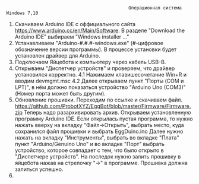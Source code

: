                                                   Операционная система Windows 7,10
1) Скачиваем Arduino IDE с оффициального сайта https://www.arduino.cc/en/Main/Software. 
    В разделе "Download the Arduino IDE" выбираем "Windows installer ..."
2) Устанавливаем "Arduino-#.#.#-windows.exe" (#-цифровое обозначение версии программы).
    В процессе установки будет установлен драйвер для Arduino.
3) Подключаем Яйцебота к компьютеру через кабель USB-B.
4) Открываем "Диспетчер устройств" и проверяем, что драйвер установился корректно.
    4.1 Нажимаем клавишесочетание Win+R и вводим devmgmt.msc
    4.2 Далее открываем пункт "Порты (COM и LPT)", в нём должно показаться устройство "Arduino Uno (COM3)" (Номер порта может быть другим).
5) Обновление прошивки.
   Переходим по ссылке и скачиваем файл. https://github.com/ProbotXYZ/EggBot/blob/master/Firmware/Firmware.zip
   Теперь надо разархивировать архив.
   Открываем установленную программу Arduino IDE.
   Если открылась пустая программа, то нужно нажать вверху на вкладку "Файл->Открыть", выбрать место, куда сохранился файл прошивки и выбрать EggDuino.ino
   Далее нужно нажать на вкладку "Инструменты", выбрать во вкладке "Плата" пункт "Arduino/Genuino Uno" и во вкладке "Порт" выбрать устройство, которое совпадает с тем, что было открыто в "Диспетчере устройств".
   На последок нужно залить прошивку в яйцебота нажав на стрелочку "->" в программе. Прошивка должна залиться успешно.
6)
